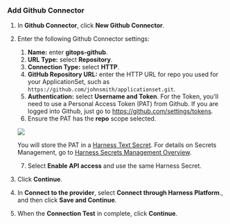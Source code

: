 ### Add Github Connector

1. In **Github Connector**, click **New Github Connector**.
2. Enter the following Github Connector settings:
    1. **Name:** enter **gitops-github**.
    2. **URL Type:** select **Repository**.
    3. **Connection Type:** select **HTTP**.
    4. **GitHub Repository URL:** enter the HTTP URL for repo you used for your ApplicationSet, such as `https://github.com/johnsmith/applicationset.git`.
    5. **Authentication:** select **Username and Token**. For the Token, you'll need to use a Personal Access Token (PAT) from Github. If you are logged into Github, just go to <https://github.com/settings/tokens>.
    6. Ensure the PAT has the **repo** scope selected.
   
   ![](./static/harness-git-ops-application-set-tutorial-52.png)
   
   You will store the PAT in a [Harness Text Secret](../../platform/6_Security/2-add-use-text-secrets.md). For details on Secrets Management, go to [Harness Secrets Management Overview](../../platform/6_Security/1-harness-secret-manager-overview.md).
    
    7. Select **Enable API access** and use the same Harness Secret.
3. Click **Continue**.
4. In **Connect to the provider**, select **Connect through Harness Platform**., and then click **Save and Continue**.
5. When the **Connection Test** in complete, click **Continue**.
